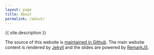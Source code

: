 ```yaml
---
layout: page
title: About
permalink: /about/
---
```


{{ site.description }}

The source of this website is [maintained in Github](https://github.com/itzg/LearningJava).
The main website content is rendered by [Jekyll](https://jekyllrb.com/)
and the slides are powered by [RemarkJS](https://github.com/gnab/remark/wiki).
